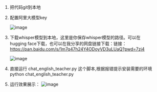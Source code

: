1. 把代码git到本地
2. 配置阿里大模型key

    ![image](https://github.com/user-attachments/assets/85f9cc58-007a-424b-8874-52902622adef)

4. 下载whisper模型到本地，这里是你保存whisper模型的路径。可以在hugging face下载，也可以在我分享的网盘链接下载：链接：https://pan.baidu.com/s/1m7q47h24Y4ODoyVD3uLUaQ?pwd=7zj4 

   ![image](https://github.com/user-attachments/assets/0700574b-fee1-4e5b-a850-d56c57f481a1)

5. 直接运行 chat_english_teacher.py 这个脚本,根据报错提示安装需要的环境
   python chat_english_teacher.py
6. 运行效果展示：
![image](https://github.com/user-attachments/assets/4da1d04c-ce0b-4b27-9342-61a97a8e20c4)
